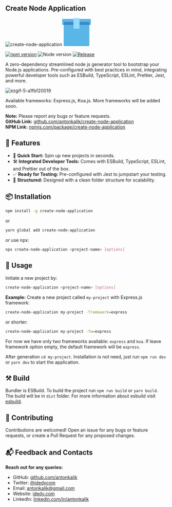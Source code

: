 ## Create Node Application

![create-node-application](https://github.com/antonkalik/create-node-application/assets/8144055/61bda9b1-576c-4dcf-b428-e2a10b3bf147)<svg width="90" height="87" viewBox="0 0 90 87" fill="none" xmlns="http://www.w3.org/2000/svg">
<path d="M4.69922 21.2012H84.5969V84.6493C84.5969 85.9471 83.5448 86.9992 82.2469 86.9992H7.04915C5.75132 86.9992 4.69922 85.9471 4.69922 84.6493V21.2012Z" fill="#59B6E6"/>
<path d="M0 4.75227C0 3.45444 1.0521 2.40234 2.34993 2.40234H86.9474C88.2453 2.40234 89.2974 3.45444 89.2974 4.75227V18.8519C89.2974 20.1497 88.2453 21.2018 86.9474 21.2018H2.34993C1.0521 21.2018 0 20.1497 0 18.8519V4.75227Z" fill="#59B6E6"/>
<path d="M4.69922 14.1527C4.69922 12.8548 5.75132 11.8027 7.04915 11.8027H82.2469C83.5448 11.8027 84.5969 12.8548 84.5969 14.1527V21.2025H4.69922V14.1527Z" fill="#3E8AC5"/>
<path d="M35.248 2.40267C35.248 1.10484 36.3001 0.0527344 37.598 0.0527344H51.6976C52.9954 0.0527344 54.0475 1.10483 54.0475 2.40266V30.6018C54.0475 31.8997 52.9954 32.9518 51.6976 32.9518H37.598C36.3001 32.9518 35.248 31.8997 35.248 30.6018V2.40267Z" fill="#95DBFF"/>
</svg>

[![npm version](https://badge.fury.io/js/create-node-application.svg)](https://badge.fury.io/js/create-node-application)
![Node version](https://img.shields.io/badge/node-18.17.1-green)
[![Release](https://github.com/antonkalik/create-node-application/actions/workflows/release.yml/badge.svg?branch=main)](https://github.com/antonkalik/create-node-application/actions/workflows/release.yml)

A zero-dependency streamlined node js generator tool to bootstrap your Node.js applications. Pre-configured with best practices in mind, integrating powerful developer tools such as ESBuild, TypeScript, ESLint, Prettier, Jest, and more.

![ezgif-5-a1fbf20019](https://github.com/antonkalik/create-node-application/assets/8144055/0048c580-97f5-4a14-aedb-fbd316b40071)

Available frameworks: Express.js, Koa.js. More frameworks will be added soon.

**Note:** Please report any bugs or feature requests.\
**GitHub Link:** [github.com/antonkalik/create-node-application](https://github.com/antonkalik/create-node-application)\
**NPM Link:** [npmjs.com/package/create-node-application](https://www.npmjs.com/package/create-node-application)

## 🌟 Features

- 🚀 **Quick Start:** Spin up new projects in seconds.
- 🛠️ **Integrated Developer Tools:** Comes with ESBuild, TypeScript, ESLint, and Prettier out of the box.
- ✅ **Ready for Testing:** Pre-configured with Jest to jumpstart your testing.
- 📂 **Structured:** Designed with a clean folder structure for scalability.

## 📦 Installation

```bash
npm install -g create-node-application
```

or

```bash
yarn global add create-node-application
```

or use npx:

```bash
npx create-node-application <project-name> [options]
```

## 🚀 Usage

Initiate a new project by:

```bash
create-node-application <project-name> [options]
```

**Example:** Create a new project called `my-project` with Express.js framework:

```bash
create-node-application my-project -framework=express
```

or shorter:

```bash
create-node-application my-project -fw=express
```

For now we have only two frameworks available: `express` and `koa`.
If leave framework option empty, the default framework will be `express`.

After generation `cd my-project`. Installation is not need, just run `npm run dev` or `yarn dev` to start the application.

## ⚒️ Build

Bundler is ESBuild. To build the project run `npm run build` or `yarn build`. The build will be in `dist` folder. For more information about esbuild visit [esbuild](https://esbuild.github.io/).

## 🤝 Contributing

Contributions are welcomed! Open an issue for any bugs or feature requests, or create a Pull Request for any proposed changes.

## 📬 Feedback and Contacts

**Reach out for any queries:**

- GitHub: [github.com/antonkalik](https://github.com/antonkalik)
- Twitter: [@idedycom](https://twitter.com/idedycom)
- Email: [antonkalik@gmail.com](mailto:antonkalik@gmail.com)
- Website: [idedy.com](https://idedy.com)
- LinkedIn: [linkedin.com/in/antonkalik](https://www.linkedin.com/in/antonkalik/)
